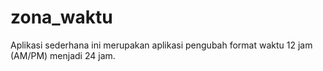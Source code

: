 # zona_waktu
Aplikasi sederhana ini merupakan aplikasi pengubah format waktu 12 jam (AM/PM) menjadi 24 jam.
